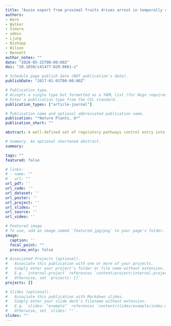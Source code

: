 ```yaml
---
title: "Auxin export from proximal fruits drives arrest in temporally competent inflorescences"
authors:
- Ware
- Walker
- Šimura
- admin
- Ljung
- Bishopp
- Wilson
- Bennett
author_notes: ""
date: "2020-05-25T00:00:00Z"
doi: "10.1038/s41477-020-0661-z"

# Schedule page publish date (NOT publication's date).
publishDate: "2017-01-01T00:00:00Z"

# Publication type.
# Accepts a single type but formatted as a YAML list (for Hugo requirements).
# Enter a publication type from the CSL standard.
publication_types: ["article-journal"]

# Publication name and optional abbreviated publication name.
publication: "*Nature Plants, 6*"
publication_short: ""

abstract: A well-defined set of regulatory pathways control entry into the reproductive phase in flowering plants, but little is known about the mechanistic control of the end-of-flowering despite this being a critical process for optimization of fruit and seed production. Complete fruit removal, or lack of fertile fruit-set, prevents timely inflorescence arrest in Arabidopsis, leading to a previous proposal that a cumulative fruit/seed-derived signal causes simultaneous ‘global proliferative arrest’. Recent studies have suggested that inflorescence arrest involves gene expression changes in the inflorescence meristem that are, at least in part, controlled by the FRUITFULL–APETALA2 pathway; however, there is limited understanding of how this process is coordinated at the whole-plant level. Here, we provide a framework for the communication previously inferred in the global proliferative arrest model. We show that the end-of-flowering in Arabidopsis is not ‘global’ and does not occur synchronously between branches, but rather that the arrest of each inflorescence is a local process, driven by auxin export from fruit proximal to the inflorescence apex. Furthermore, we show that inflorescences are competent for arrest only once they reach a certain developmental age. Understanding the regulation of inflorescence arrest will be of major importance to extending and maximizing crop yields.

# Summary. An optional shortened abstract.
summary: 

tags: ""
featured: false

# links:
# - name: ""
#   url: ""
url_pdf: ''
url_code: ''
url_dataset: ''
url_poster: ''
url_project: ''
url_slides: ''
url_source: ''
url_video: ''

# Featured image
# To use, add an image named `featured.jpg/png` to your page's folder. 
image:
  caption: ''
  focal_point: ""
  preview_only: false

# Associated Projects (optional).
#   Associate this publication with one or more of your projects.
#   Simply enter your project's folder or file name without extension.
#   E.g. `internal-project` references `content/project/internal-project/index.md`.
#   Otherwise, set `projects: []`.
projects: []

# Slides (optional).
#   Associate this publication with Markdown slides.
#   Simply enter your slide deck's filename without extension.
#   E.g. `slides: "example"` references `content/slides/example/index.md`.
#   Otherwise, set `slides: ""`.
slides: ""
---
```

